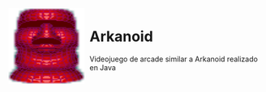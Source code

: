 <img width="150" height="150" align="left" style="float: left; margin: 0 10px 0 0;" alt="Jefe Final" src="src/res/jefe.png">

# Arkanoid
Videojuego de arcade similar a Arkanoid realizado en Java
